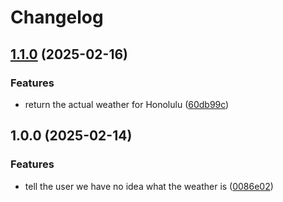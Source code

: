 # Changelog

## [1.1.0](https://github.com/alrayyes/gwttr/compare/v1.0.0...v1.1.0) (2025-02-16)


### Features

* return the actual weather for Honolulu ([60db99c](https://github.com/alrayyes/gwttr/commit/60db99cccdb48b4601272e4779852754557c8973))

## 1.0.0 (2025-02-14)


### Features

* tell the user we have no idea what the weather is ([0086e02](https://github.com/alrayyes/wttr/commit/0086e02c25f3ed0159e40a15b3b0fb23540181da))
